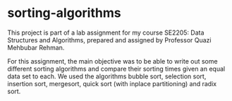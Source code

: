# sorting-algorithms
This project is part of a lab assignment for my course SE2205: Data Structures and Algorithms, prepared and assigned by Professor Quazi Mehbubar Rehman.

For this assignment, the main objective was to be able to write out some different sorting algorithms and compare their sorting times given an equal data set to each. 
We used the algorithms bubble sort, selection sort, insertion sort, mergesort, quick sort (with inplace partitioning) and radix sort. 
